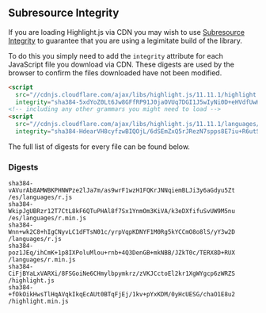 ## Subresource Integrity

If you are loading Highlight.js via CDN you may wish to use [Subresource Integrity](https://developer.mozilla.org/en-US/docs/Web/Security/Subresource_Integrity) to guarantee that you are using a legimitate build of the library.

To do this you simply need to add the `integrity` attribute for each JavaScript file you download via CDN. These digests are used by the browser to confirm the files downloaded have not been modified.

```html
<script
  src="//cdnjs.cloudflare.com/ajax/libs/highlight.js/11.11.1/highlight.min.js"
  integrity="sha384-5xdYoZ0Lt6Jw8GFfRP91J0jaOVUq7DGI1J5wIyNi0D+eHVdfUwHR4gW6kPsw489E"></script>
<!-- including any other grammars you might need to load -->
<script
  src="//cdnjs.cloudflare.com/ajax/libs/highlight.js/11.11.1/languages/go.min.js"
  integrity="sha384-HdearVH8cyfzwBIQOjL/6dSEmZxQ5rJRezN7spps8E7iu+R6utS8c2ab0AgBNFfH"></script>
```

The full list of digests for every file can be found below.

### Digests

```
sha384-vAVurAb8AMWBKPHNWPze2lJa7m/as9wrF1wzH1FQKrJNNqiemBLJi3y6aGdyu5Zt /es/languages/r.js
sha384-WkipJgUBRzr12T7CtL8kF6QTuPHAl8f7Sx1YnmOm3KiVA/k3eDXfifuSvUW9M5nu /es/languages/r.min.js
sha384-Wnn+wk2C8+hIgCNyvLC1dFTsN01c/yrpVqpKDNYF1M0Rg5kYCCmO8o8lS/yY3w2D /languages/r.js
sha384-poz1JEq/ihCmK+1p8IXPoluMlou+rnb+4Q3DenGB+mkNBB/JZkT0c/TERX8D+RUX /languages/r.min.js
sha384-CiFjBYaLxVARXi/8FSGoiNe6CHmylbpymkrz/zVKJCctoEl2kr1XgWYgcp6zWRZS /highlight.js
sha384-+fOkOikHwsTlHqAVqkIkqEcAUt0BTqFjEj/1kv+pYxKDM/0yHcUESG/chaO1E8u2 /highlight.min.js
```

